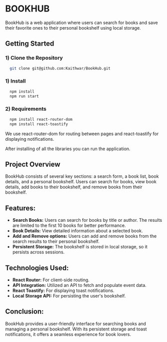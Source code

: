 
# BOOKHUB
BookHub is a web application where users can search for books and save their favorite ones to their personal bookshelf using local storage.


## Getting Started

### 1) Clone the Repository

```bash
  git clone git@github.com:Kaithwar/BookHub.git
```
### 1) Install

```bash
  npm install
  npm run start
```

### 2) Requirements

```bash
  npm install react-router-dom
  npm install react-toastify

```
We use react-router-dom for routing between pages and react-toastify for displaying notifications.

After installing of all the libraries you can run the application.
    
## Project Overview

BookHub consists of several key sections: a search form, a book list, book details, and a personal bookshelf. Users can search for books, view book details, add books to their bookshelf, and remove books from their bookshelf.

## Features:

- **Search Books:** Users can search for books by title or author. The results are limited to the first 10 books for better performance.
- **Book Details:** View detailed information about a selected book.
- **Add and Remove options:** Users can add and remove books from the search results to their personal bookshelf.
- **Persistent Storage:** The bookshelf is stored in local storage, so it persists across sessions.


## Technologies Used:

- **React Router:** For client-side routing.
- **API Integration:** Utilized an API to fetch and populate event data.
- **React Toastify:** For displaying toast notifications.
- **Local Storage API:** For persisting the user's bookshelf.

## Conclusion:
BookHub provides a user-friendly interface for searching books and managing a personal bookshelf. With its persistent storage and toast notifications, it offers a seamless experience for book lovers.